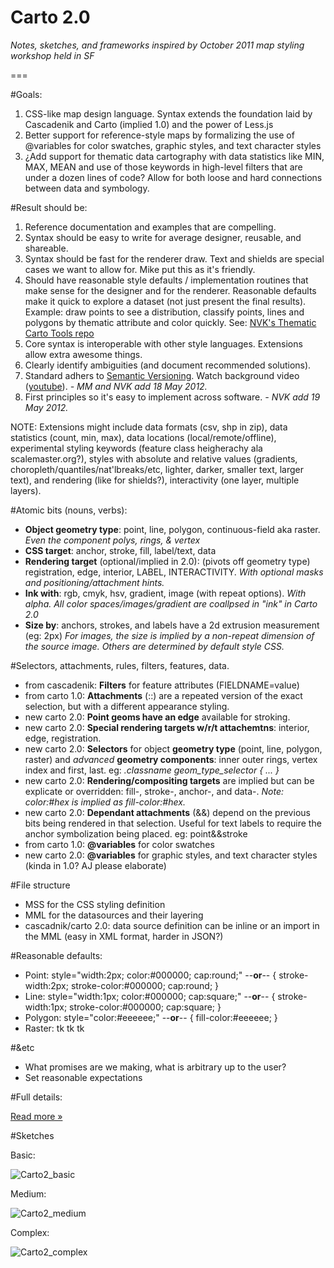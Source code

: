 Carto 2.0
=====================

_Notes, sketches, and frameworks inspired by October 2011 map styling workshop held in SF_

===

#Goals:

1. CSS-like map design language. Syntax extends the foundation laid by Cascadenik and Carto (implied 1.0) and the power of Less.js
2. Better support for reference-style maps by formalizing the use of @variables for color swatches, graphic styles, and text character styles
3. ¿Add support for thematic data cartography with data statistics like MIN, MAX, MEAN and use of those keywords in high-level filters that are under a dozen lines of code? Allow for both loose and hard connections between data and symbology.


#Result should be:

1. Reference documentation and examples that are compelling.
2. Syntax should be easy to write for average designer, reusable, and shareable. 
3. Syntax should be fast for the renderer draw. Text and shields are special cases we want to allow for. Mike put this as it's </div> friendly.
4. Should have reasonable style defaults / implementation routines that make sense for the designer and for the renderer. Reasonable defaults make it quick to explore a dataset (not just present the final results). Example: draw points to see a distribution, classify points, lines and polygons by thematic attribute and color quickly. See: [NVK's Thematic Carto Tools repo](https://github.com/nvkelso/thematic-carto-tools)
5. Core syntax is interoperable with other style languages. Extensions allow extra awesome things. 
6. Clearly identify ambiguities (and document recommended solutions).
7. Standard adhers to [Semantic Versioning](http://semver.org/). Watch background video ([youtube](http://www.youtube.com/watch?v=k2h2lvhzMDc)). _- MM and NVK add 18 May 2012._
8. First principles so it's easy to implement across software. _- NVK add 19 May 2012._

NOTE: Extensions might include data formats (csv, shp in zip), data statistics (count, min, max), data locations (local/remote/offline), experimental styling keywords (feature class heigherachy ala scalemaster.org?), styles with absolute and relative values (gradients, choropleth/quantiles/nat'lbreaks/etc, lighter, darker, smaller text, larger text), and rendering (like for shields?), interactivity (one layer, multiple layers).


#Atomic bits (nouns, verbs):

* **Object geometry type**: point, line, polygon, continuous-field aka raster. _Even the component polys, rings, & vertex_
* **CSS target**: anchor, stroke, fill, label/text, data
* **Rendering target** (optional/implied in 2.0): (pivots off geometry type) registration, edge, interior, LABEL, INTERACTIVITY. _With optional masks and positioning/attachment hints._
* **Ink with**: rgb, cmyk, hsv, gradient, image (with repeat options). _With alpha. All color spaces/images/gradient are coallpsed in "ink" in Carto 2.0_
* **Size by**: anchors, strokes, and labels have a 2d extrusion measurement (eg: 2px) _For images, the size is implied by a non-repeat dimension of the source image. Others are determined by default style CSS._


#Selectors, attachments, rules, filters, features, data.

* from cascadenik: **Filters** for feature attributes (FIELDNAME=value)
* from carto  1.0: **Attachments** (::) are a repeated version of the exact selection, but with a different appearance styling.
* new  carto  2.0: **Point geoms have an edge** available for stroking.
* new  carto  2.0: **Special rendering targets w/r/t attachemtns**: interior, edge, registration.
* new  carto  2.0: **Selectors** for object **geometry type** (point, line, polygon, raster) and _advanced_ **geometry components**: inner outer rings, vertex index and first, last. eg: _.classname geom_type_selector { ... }_
* new  carto  2.0: **Rendering/compositing targets** are implied but can be explicate or overridden: fill-, stroke-, anchor-, and data-. _Note: color:#hex is implied as fill-color:#hex._
* new  carto  2.0: **Dependant attachments** (&&) depend on the previous bits being rendered in that selection. Useful for text labels to require the anchor symbolization being placed. eg: point&&stroke
* from carto  1.0: **@variables** for color swatches
* new  carto  2.0: **@variables** for graphic styles, and text character styles (kinda in 1.0? AJ please elaborate)

#File structure

* MSS for the CSS styling definition
* MML for the datasources and their layering
* cascadnik/carto 2.0: data source definition can be inline or an import in the MML (easy in XML format, harder in JSON?)


#Reasonable defaults:

* Point: style="width:2px; color:#000000; cap:round;" --**or**-- { stroke-width:2px; stroke-color:#000000; cap:round; }
* Line: style="width:1px; color:#000000; cap:square;" --**or**-- { stroke-width:1px; stroke-color:#000000; cap:square; }
* Polygon: style="color:#eeeeee;" --**or**-- { fill-color:#eeeeee; }
* Raster: tk tk tk


#&etc

* What promises are we making, what is arbitrary up to the user?
* Set reasonable expectations


#Full details:

[Read more »](https://github.com/nvkelso/carto-css-map-styling/blob/master/full_details.md)


#Sketches

Basic:

![Carto2_basic](https://github.com/nvkelso/carto-css-map-styling/raw/master/images/carto_simple.png)

Medium:

![Carto2_medium](https://github.com/nvkelso/carto-css-map-styling/raw/master/images/carto_medium.png)

Complex:

![Carto2_complex](https://github.com/nvkelso/carto-css-map-styling/raw/master/images/carto_complex.png)